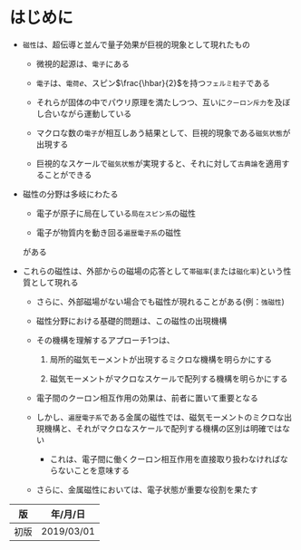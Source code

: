 
はじめに
=======

* `磁性`は、超伝導と並んで量子効果が巨視的現象として現れたもの

    * 微視的起源は、`電子`にある

    * `電子`は、`電荷`$e$、スピン$\frac{\hbar}{2}$を持つ`フェルミ粒子`である

    * それらが固体の中でパウリ原理を満たしつつ、互いに`クーロン斥力`を及ぼし合いながら運動している

    * マクロな数の`電子`が相互しあう結果として、巨視的現象である`磁気状態`が出現する

    * 巨視的なスケールで`磁気状態`が実現すると、それに対して`古典論`を適用することができる

* 磁性の分野は多岐にわたる

    * 電子が原子に局在している`局在スピン系`の磁性

    * 電子が物質内を動き回る`遍歴電子系`の磁性

    がある

* これらの磁性は、外部からの磁場の応答として`帯磁率`(または`磁化率`)という性質として現れる

    * さらに、外部磁場がない場合でも磁性が現れることがある(例：`強磁性`)

    * 磁性分野における基礎的問題は、この磁性の出現機構

    * その機構を理解するアプローチ1つは、

        1. 局所的磁気モーメントが出現するミクロな機構を明らかにする

        1. 磁気モーメントがマクロなスケールで配列する機構を明らかにする

    * 電子間のクーロン相互作用の効果は、前者に置いて重要となる

    * しかし、`遍歴電子系`である金属の磁性では、磁気モーメントのミクロな出現機構と、それがマクロなスケールで配列する機構の区別は明確ではない

        * これは、電子間に働くクーロン相互作用を直接取り扱わなければならないことを意味する

    * さらに、金属磁性においては、電子状態が重要な役割を果たす

|  版  |   年/月/日   |
|-----|-----------------|
|初版|2019/03/01|
